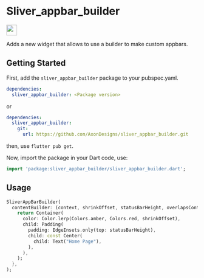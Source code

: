 # Sliver_appbar_builder

<img src="https://forthebadge.com/images/badges/built-with-love.svg" height="28px" />

Adds a new widget that allows to use a builder to make custom appbars.

## Getting Started

First, add the `sliver_appbar_builder` package to your pubspec.yaml.
```yaml
dependencies:
  sliver_appbar_builder: <Package version>
```
or
```yaml
dependencies:
  sliver_appbar_builder:
    git: 
      url: https://github.com/AxonDesigns/sliver_appbar_builder.git
```
then, use `flutter pub get`.

Now, import the package in your Dart code, use:
```Dart
import 'package:sliver_appbar_builder/sliver_appbar_builder.dart';
```

## Usage

```Dart
SliverAppBarBuilder(
  contentBuilder: (context, shrinkOffset, statusBarHeight, overlapsContent) {
    return Container(
      color: Color.lerp(Colors.amber, Colors.red, shrinkOffset),
      child: Padding(
        padding: EdgeInsets.only(top: statusBarHeight),
        child: const Center(
          child: Text("Home Page"),
        ),
      ),
    );
  },
);
```
